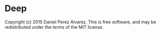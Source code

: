 # Deep

Copyright (c) 2015 Daniel Perez Alvarez. This is free software, and may be redistributed under the terms of the MIT license.

